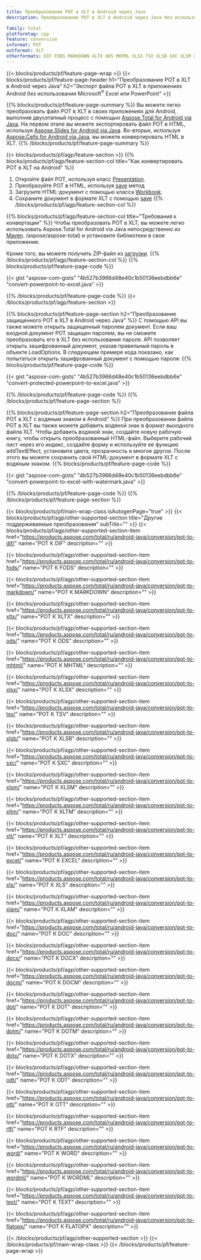 ```yaml
---
title: Преобразование POT в XLT в Android через Java
description: Преобразование POT в XLT в Android через Java без использования Microsoft Excel или PowerPoint

family: total
platformtag: cpp
feature: conversion
informat: POT
outformat: XLT
otherformats: DIF FODS MARKDOWN XLTX ODS MHTML XLSX TSV XLSB SXC XLSM XLTM CSV EXCEL XLS XLAM DOC DOCX DOCM DOT DOTM DOTX ODT OTT RTF WORD WORDML TEXT FLATOPX
---
```

{{< blocks/products/pf/feature-page-wrap >}}
{{< blocks/products/pf/feature-page-header h1="Преобразование POT в XLT в Android через Java" h2="Экспорт файла POT в XLT в приложениях Android без использования Microsoft<sup>&reg;</sup> Excel или PowerPoint" >}}

{{% blocks/products/pf/feature-page-summary %}}
Вы можете легко преобразовать файл POT в XLT в своих приложениях для Android, выполнив двухэтапный процесс с помощью [Aspose.Total for Android via Java](https://products.aspose.com/total/android-java/). На первом этапе вы можете экспортировать файл POT в HTML, используя [Aspose.Slides for Android via Java](https://products.aspose.com/slides/android-java/). Во-вторых, используя [Aspose.Cells for Android via Java](https://products.aspose.com/cells/android-java/), вы можете конвертировать HTML в XLT. 
{{% /blocks/products/pf/feature-page-summary  %}}

{{< blocks/products/pf/agp/feature-section >}}
{{% blocks/products/pf/agp/feature-section-col title="Как конвертировать POT в XLT на Android" %}}
1. Откройте файл POT, используя класс [Presentation](https://reference.aspose.com/slides/java/com.aspose.slides/Presentation).
2. Преобразуйте POT в HTML, используя [save](https://reference.aspose.com/slides/java/com.aspose.slides/Presentation#save-java.lang.String-int-com.aspose.slides.ISaveOptions-) метод
3. Загрузите HTML-документ с помощью класса [Workbook](https://reference.aspose.com/cells/java/com.aspose.cells/Workbook).
4. Сохраните документ в формате XLT с помощью [save](https://reference.aspose.com/cells/java/com.aspose.cells/)
{{% /blocks/products/pf/agp/feature-section-col %}}

{{% blocks/products/pf/agp/feature-section-col title="Требования к конвертации" %}}
Чтобы преобразовать POT в XLT, вы можете легко использовать Aspose.Total for Android via Java непосредственно из [Maven](https://repository.aspose.com/webapp/#/artifacts/browse/tree/General/repo/com). /aspose/aspose-total) и установите библиотеки в свое приложение.

Кроме того, вы можете получить ZIP-файл из [загрузки](https://downloads.aspose.com/total/androidjava).
{{% /blocks/products/pf/agp/feature-section-col %}}
{{% blocks/products/pf/feature-page-code %}}

{{< gist "aspose-com-gists" "4b527b3966d48e40c1b50136eebdbb6e" "convert-powerpoint-to-excel.java" >}}



{{% /blocks/products/pf/feature-page-code %}}
{{< /blocks/products/pf/agp/feature-section >}}

{{% blocks/products/pf/feature-page-section  h2="Преобразование защищенного POT в XLT в Android через Java" %}}
С помощью API вы также можете открыть защищенный паролем документ. Если ваш входной документ POT защищен паролем, вы не сможете преобразовать его в XLT без использования пароля. API позволяет открыть зашифрованный документ, указав правильный пароль в объекте LoadOptions. В следующем примере кода показано, как попытаться открыть зашифрованный документ с помощью пароля:
{{% blocks/products/pf/feature-page-code %}}

{{< gist "aspose-com-gists" "4b527b3966d48e40c1b50136eebdbb6e" "convert-protected-powerpoint-to-excel.java" >}}

{{% /blocks/products/pf/feature-page-code  %}}
{{% /blocks/products/pf/feature-page-section %}}

{{% blocks/products/pf/feature-page-section  h2="Преобразование файла POT в XLT с водяным знаком в Android" %}}
При преобразовании файла POT в XLT вы также можете добавить водяной знак в формат выходного файла XLT. Чтобы добавить водяной знак, создайте новую рабочую книгу, чтобы открыть преобразованный HTML-файл. Выберите рабочий лист через его индекс, создайте форму и используйте ее функцию addTextEffect, установите цвета, прозрачность и многое другое. После этого вы можете сохранить свой HTML-документ в формате XLT с водяным знаком.
{{% blocks/products/pf/feature-page-code %}}

{{< gist "aspose-com-gists" "4b527b3966d48e40c1b50136eebdbb6e" "convert-powerpoint-to-excel-with-watermark.java" >}}

{{% /blocks/products/pf/feature-page-code  %}}
{{% /blocks/products/pf/feature-page-section %}}

{{< blocks/products/pf/main-wrap-class isAutogenPage="true" >}}
{{< blocks/products/pf/agp/other-supported-section title="Другие поддерживаемые преобразования" subTitle="" >}}
{{< blocks/products/pf/agp/other-supported-section-item href="https://products.aspose.com/total/ru/android-java/conversion/pot-to-dif/" name="POT К DIF" description="" >}}

{{< blocks/products/pf/agp/other-supported-section-item href="https://products.aspose.com/total/ru/android-java/conversion/pot-to-fods/" name="POT К FODS" description="" >}}

{{< blocks/products/pf/agp/other-supported-section-item href="https://products.aspose.com/total/ru/android-java/conversion/pot-to-markdown/" name="POT К MARKDOWN" description="" >}}

{{< blocks/products/pf/agp/other-supported-section-item href="https://products.aspose.com/total/ru/android-java/conversion/pot-to-xltx/" name="POT К XLTX" description="" >}}

{{< blocks/products/pf/agp/other-supported-section-item href="https://products.aspose.com/total/ru/android-java/conversion/pot-to-ods/" name="POT К ODS" description="" >}}

{{< blocks/products/pf/agp/other-supported-section-item href="https://products.aspose.com/total/ru/android-java/conversion/pot-to-mhtml/" name="POT К MHTML" description="" >}}

{{< blocks/products/pf/agp/other-supported-section-item href="https://products.aspose.com/total/ru/android-java/conversion/pot-to-xlsx/" name="POT К XLSX" description="" >}}

{{< blocks/products/pf/agp/other-supported-section-item href="https://products.aspose.com/total/ru/android-java/conversion/pot-to-tsv/" name="POT К TSV" description="" >}}

{{< blocks/products/pf/agp/other-supported-section-item href="https://products.aspose.com/total/ru/android-java/conversion/pot-to-xlsb/" name="POT К XLSB" description="" >}}

{{< blocks/products/pf/agp/other-supported-section-item href="https://products.aspose.com/total/ru/android-java/conversion/pot-to-sxc/" name="POT К SXC" description="" >}}

{{< blocks/products/pf/agp/other-supported-section-item href="https://products.aspose.com/total/ru/android-java/conversion/pot-to-xlsm/" name="POT К XLSM" description="" >}}

{{< blocks/products/pf/agp/other-supported-section-item href="https://products.aspose.com/total/ru/android-java/conversion/pot-to-xltm/" name="POT К XLTM" description="" >}}

{{< blocks/products/pf/agp/other-supported-section-item href="https://products.aspose.com/total/ru/android-java/conversion/pot-to-xlt/" name="POT К XLT" description="" >}}

{{< blocks/products/pf/agp/other-supported-section-item href="https://products.aspose.com/total/ru/android-java/conversion/pot-to-excel/" name="POT К EXCEL" description="" >}}

{{< blocks/products/pf/agp/other-supported-section-item href="https://products.aspose.com/total/ru/android-java/conversion/pot-to-xls/" name="POT К XLS" description="" >}}

{{< blocks/products/pf/agp/other-supported-section-item href="https://products.aspose.com/total/ru/android-java/conversion/pot-to-xlam/" name="POT К XLAM" description="" >}}

{{< blocks/products/pf/agp/other-supported-section-item href="https://products.aspose.com/total/ru/android-java/conversion/pot-to-doc/" name="POT К DOC" description="" >}}

{{< blocks/products/pf/agp/other-supported-section-item href="https://products.aspose.com/total/ru/android-java/conversion/pot-to-docx/" name="POT К DOCX" description="" >}}

{{< blocks/products/pf/agp/other-supported-section-item href="https://products.aspose.com/total/ru/android-java/conversion/pot-to-docm/" name="POT К DOCM" description="" >}}

{{< blocks/products/pf/agp/other-supported-section-item href="https://products.aspose.com/total/ru/android-java/conversion/pot-to-dot/" name="POT К DOT" description="" >}}

{{< blocks/products/pf/agp/other-supported-section-item href="https://products.aspose.com/total/ru/android-java/conversion/pot-to-dotm/" name="POT К DOTM" description="" >}}

{{< blocks/products/pf/agp/other-supported-section-item href="https://products.aspose.com/total/ru/android-java/conversion/pot-to-dotx/" name="POT К DOTX" description="" >}}

{{< blocks/products/pf/agp/other-supported-section-item href="https://products.aspose.com/total/ru/android-java/conversion/pot-to-odt/" name="POT К ODT" description="" >}}

{{< blocks/products/pf/agp/other-supported-section-item href="https://products.aspose.com/total/ru/android-java/conversion/pot-to-ott/" name="POT К OTT" description="" >}}

{{< blocks/products/pf/agp/other-supported-section-item href="https://products.aspose.com/total/ru/android-java/conversion/pot-to-rtf/" name="POT К RTF" description="" >}}

{{< blocks/products/pf/agp/other-supported-section-item href="https://products.aspose.com/total/ru/android-java/conversion/pot-to-word/" name="POT К WORD" description="" >}}

{{< blocks/products/pf/agp/other-supported-section-item href="https://products.aspose.com/total/ru/android-java/conversion/pot-to-wordml/" name="POT К WORDML" description="" >}}

{{< blocks/products/pf/agp/other-supported-section-item href="https://products.aspose.com/total/ru/android-java/conversion/pot-to-text/" name="POT К TEXT" description="" >}}

{{< blocks/products/pf/agp/other-supported-section-item href="https://products.aspose.com/total/ru/android-java/conversion/pot-to-flatopx/" name="POT К FLATOPX" description="" >}}


{{< /blocks/products/pf/agp/other-supported-section >}}
{{< /blocks/products/pf/main-wrap-class >}}
{{< /blocks/products/pf/feature-page-wrap >}}